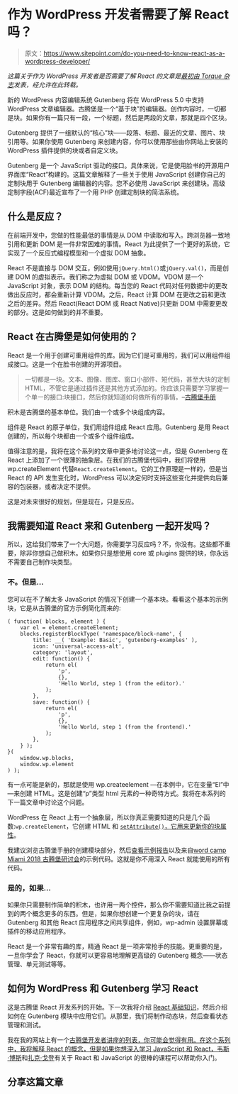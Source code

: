 # 作为 WordPress 开发者需要了解 React 吗？

> 原文：<https://www.sitepoint.com/do-you-need-to-know-react-as-a-wordpress-developer/>

*这篇关于作为 WordPress 开发者是否需要了解 React 的文章是[最初由 Torque 杂志](https://torquemag.io/2018/10/do-you-need-to-know-react-as-a-wordpress-developer/)发表，经允许在此转载。*

新的 WordPress 内容编辑系统 Gutenberg 将在 WordPress 5.0 中支持 WordPress 文章编辑器。古腾堡是一个“基于块”的编辑器。创作内容时，一切都是块。如果你有一篇只有一段，一个标题，然后是两段的文章，那就是四个区块。

Gutenberg 提供了一组默认的“核心”块——段落、标题、最近的文章、图片、块引用等。如果你使用 Gutenberg 来创建内容，你可以使用那些由你网站上安装的 WordPress 插件提供的块或者自定义块。

Gutenberg 是一个 JavaScript 驱动的接口。具体来说，它是使用脸书的开源用户界面库“React”构建的。这篇文章解释了一些关于使用 JavaScript 创建你自己的定制块用于 Gutenberg 编辑器的内容。您不必使用 JavaScript 来创建块。高级定制字段(ACF)最近宣布了一个用 PHP 创建定制块的简洁系统。

## 什么是反应？

在前端开发中，您做的性能最低的事情是从 DOM 中读取和写入。跨浏览器一致地引用和更新 DOM 是一件非常困难的事情。React 为此提供了一个更好的系统，它实现了一个反应式编程模型和一个虚拟 DOM 抽象。

React 不是直接与 DOM 交互，例如使用`jQuery.html()`或`jQuery.val()`，而是创建 DOM 的虚拟表示。我们称之为虚拟 DOM 或 VDOM。VDOM 是一个 JavaScript 对象，表示 DOM 的结构。每当您的 React 代码对任何数据中的更改做出反应时，都会重新计算 VDOM。之后，React 计算 DOM 在更改之前和更改之后的差异。然后 React(React DOM 或 React Native)只更新 DOM 中需要更改的部分。这是如何做到的并不重要。

## React 在古腾堡是如何使用的？

React 是一个用于创建可重用组件的库。因为它们是可重用的，我们可以用组件组成接口。这是一个在脸书创建的开源项目。

> 一切都是一块。文本、图像、图库、窗口小部件、短代码，甚至大块的定制 HTML，不管它是通过插件还是其他方式添加的。你应该只需要学习掌握一个单一的接口:块接口，然后你就知道如何做所有的事情。–[古腾堡手册](https://wordpress.org/gutenberg/handbook/reference/design-principles/#vision)

积木是古腾堡的基本单位。我们由一个或多个块组成内容。

组件是 React 的原子单位，我们用组件组成 React 应用。Gutenberg 是用 React 创建的，所以每个块都由一个或多个组件组成。

值得注意的是，我将在这个系列的文章中更多地讨论这一点，但是 Gutenberg 在 React 上添加了一个很薄的抽象层。在我们的古腾堡代码中，我们将使用 wp.createElement 代替`React.createElement`。它的工作原理是一样的，但是当 React 的 API 发生变化时，WordPress 可以决定何时支持这些变化并提供向后兼容的包装器，或者决定不提供。

这是对未来很好的规划，但是现在，只是反应。

## 我需要知道 React 来和 Gutenberg 一起开发吗？

所以，这给我们带来了一个大问题，你需要学习反应吗？不，你没有。这些都不重要，除非你想自己做积木。如果你只是想使用 core 或 plugins 提供的块，你永远不需要自己制作块类型。

### 不。但是…

您可以在不了解太多 JavaScript 的情况下创建一个基本块。看看这个基本的示例块，它是从古腾堡的官方示例简化而来的:

```
( function( blocks, element ) {
    var el = element.createElement;
    blocks.registerBlockType( 'namespace/block-name', {
        title: __( 'Example: Basic', 'gutenberg-examples' ),
        icon: 'universal-access-alt',
        category: 'layout',
        edit: function() {
            return el(
                'p',
                {},
                'Hello World, step 1 (from the editor).'
            );
        },
        save: function() {
            return el(
                'p',
                {},
                'Hello World, step 1 (from the frontend).'
            );
        },
    } );
}(
    window.wp.blocks,
    window.wp.element
) ); 
```

有一点可能是新的，那就是使用 wp.createelement —在本例中，它在变量“El”中—来创建 HTML。这是创建“p”类型 html 元素的一种奇特方式。我将在本系列的下一篇文章中讨论这个问题。

WordPress 在 React 上有一个抽象层，所以你真正需要知道的只是几个函数:`wp.createElement`，它创建 HTML 和 [`setAttribute()`，它用来更新你的块属性](https://wordpress.org/gutenberg/handbook/blocks/introducing-attributes-and-editable-fields/)。

我建议浏览古腾堡手册的创建模块部分，然后[查看示例报告](https://github.com/WordPress/gutenberg-examples/blob/master/01-basic/block.js)以及来自[word camp Miami 2018 古腾堡研讨会](https://github.com/brichards/gutendev)的示例代码。这就是你不用深入 React 就能使用的所有代码。

### 是的，如果…

如果你只需要制作简单的积木，也许用一两个控件，那么你不需要知道比我之前提到的两个概念更多的东西。但是，如果你想创建一个更复杂的块，请在 Gutenberg 和其他 React 应用程序之间共享组件，例如，wp-admin 设置屏幕或插件的移动应用程序。

React 是一个非常有趣的库，精通 React 是一项非常抢手的技能。更重要的是，一旦你学会了 React，你就可以更容易地理解更高级的 Gutenberg 概念——状态管理、单元测试等等。

## 如何为 WordPress 和 Gutenberg 学习 React

这是古腾堡 React 开发系列的开始。下一次我将介绍 [React 基础知识](https://torquemag.io/2018/10/react-basics-for-wordpress-developers/)，然后介绍如何在 Gutenberg 模块中应用它们。从那里，我们将制作动态块，然后查看状态管理和测试。

我在我的网站上有一个[古腾堡开发者讲座的列表，你可能会觉得有用。在这个系列中，我将解释 React 的概念，但是如果你想深入学习 JavaScript 和 React，](http://joshpress.net/a-list-of-developer-facing-talks-about-the-new-wordpress-gutenberg-block-editor/)[韦斯·博斯](https://wesbos.com/)和[扎克·戈登](https://javascriptforwp.com/)有关于 React 和 JavaScript 的很棒的课程可以帮助你入门。

## 分享这篇文章